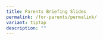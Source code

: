 ```yaml
---
title: Parents Briefing Slides
permalink: /for-parents/permalink/
variant: tiptap
description: ""
---
```

